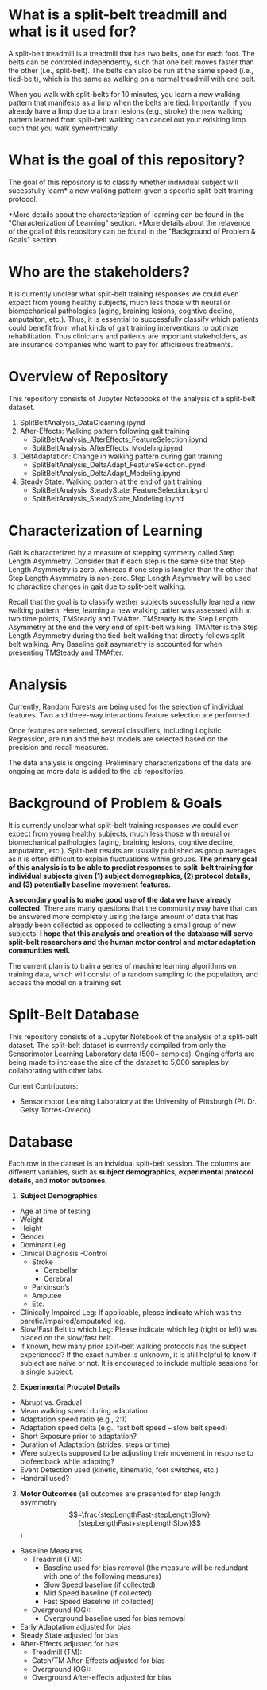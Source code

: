 # What is a split-belt treadmill and what is it used for?

A split-belt treadmill is a treadmill that has two belts, one for each foot. The belts can be controled independently, such that one belt moves faster than the other (i.e., split-belt).  The belts can also be run at the same speed (i.e., tied-belt), which is the same as walking on a normal treadmill with one belt. 

When you walk with split-belts for 10 minutes, you learn a new walking pattern that manifests as a limp when the belts are tied. Importantly, if you already have a limp due to a brain lesions (e.g., stroke) the new walking pattern learned from split-belt walking can cancel out your exisiting limp such that you walk symemtrically.

# What is the goal of this repository?

The goal of this repository is to classify whether individual subject will sucessfully learn* a new walking pattern given a specific split-belt training protocol. 

*More details about the characterization of learning can be found in the "Characterization of Learning" section.
*More details about the relavence of the goal of this repository can be found in the "Background of Problem & Goals" section.

# Who are the stakeholders?

It is currently unclear what split-belt training responses we could even expect from young healthy subjects, much less those with neural or biomechanical pathologies (aging, braining lesions, cogntive decline, amputaiton, etc.). Thus, it is essential to successfully classify which patients could benefit from what kinds of gait training interventions to optimize rehabilitation.  Thus clinicians and patients are important stakeholders, as are insurance companies who want to pay for efficisious treatments.

# Overview of Repository

This repository consists of Jupyter Notebooks of the analysis of a split-belt dataset. 

1. SplitBeltAnalysis_DataClearning.ipynd
2. After-Effects: Walking pattern following gait training
   - SplitBeltAnalysis_AfterEffects_FeatureSelection.ipynd
   - SplitBeltAnalysis_AfterEffects_Modeling.ipynd
3. DeltAdaptation: Change in walking pattern during gait training
   - SplitBeltAnalysis_DeltaAdapt_FeatureSelection.ipynd
   - SplitBeltAnalysis_DeltaAdapt_Modeling.ipynd
4. Steady State: Walking pattern at the end of gait training
   - SplitBeltAnalysis_SteadyState_FeatureSelection.ipynd
   - SplitBeltAnalysis_SteadyState_Modeling.ipynd

# Characterization of Learning

Gait is characterized by a measure of stepping symmetry called Step Length Asymmetry.  Consider that if each step is the same size that Step Length Asymmetry is zero, whereas if one step is longter than the other that Step Length Asymmetry is non-zero. Step Length Asymmetry will be used to charactize changes in gait due to split-belt walking.  

Recall that the goal is to classify wether subjects sucessfully learned a new walking pattern.  Here, learning a new walking patter was assessed with at two time points, TMSteady and TMAfter.  TMSteady is the Step Length Asymmetry at the end the very end of split-belt walking. TMAfter is the Step Length Asymmetry during the tied-belt walking that directly follows split-belt walking.  Any Baseline gait asymmetry is accounted for when presenting TMSteady and TMAfter.

# Analysis

Currently, Random Forests are being used for the selection of individual features. Two and three-way interactions
feature selection are performed. 

Once features are selected, several classifiers, including Logistic Regression, are run and the best models are selected based on the precision and recall measures.

The data analysis is ongoing. Preliminary characterizations of the data are ongoing as more data is added to the lab repositories.


# Background of Problem & Goals

It is currently unclear what split-belt training responses we could even expect from young healthy subjects, much less those with neural or biomechanical pathologies (aging, braining lesions, cogntive decline, amputaiton, etc.). Split-belt results are usually published as group averages as it is often difficult to explain fluctuations within groups.  **The primary goal of this analysis is to be able to predict responses to split-belt training for individual subjects given (1) subject demographics, (2) protocol details, and (3) potentially baseline movement features.**

**A secondary goal is to make good use of the data we have already collected.**  There are many questions that the community may have that can be answered more completely using the large amount of data that has already been collected as opposed to collecting a small group of new subjects.  **I hope that this analysis and creation of the database will serve split-belt researchers and the human motor control and motor adaptation communities well.**

The current plan is to train a series of machine learning algorithms on training data, which will consist of a random sampling fo the population, and access the model on a training set.


# Split-Belt Database

This repository consists of a Jupyter Notebook of the analysis of a split-belt dataset.  The split-belt dataset is currrently compiled from only the Sensorimotor Learning Laboratory data (500+ samples).  Onging efforts are being made to increase the size of the dataset to 5,000 samples by collaborating with other labs.

Current Contributors:
- Sensorimotor Learning Laboratory at the University of Pittsburgh (PI: Dr. Gelsy Torres-Oviedo)

# Database

Each row in the dataset is an indvidual split-belt session.  The columns are different variables, such as **subject demographics**, **experimental protocol details**, and **motor outcomes**.

1. **Subject Demographics**
  -	Age at time of testing
  -	Weight
  -	Height
  -	Gender
  -	Dominant Leg
  -	Clinical Diagnosis
    -Control
    -	Stroke
        -	Cerebellar
        - Cerebral
    - Parkinson’s
    - Amputee
    - Etc.
  -	Clinically Impaired Leg: If applicable, please indicate which was the paretic/impaired/amputated leg.
  -	Slow/Fast Belt to which Leg: Please indicate which leg (right or left) was placed on the slow/fast belt.
  -	If known, how many prior split-belt walking protocols has the subject experienced?  If the exact number is unknown, it is still
  helpful to know if subject are naïve or not.  It is encouraged to include multiple sessions for a single subject.
  
2. **Experimental Procotol Details**
  -	Abrupt vs. Gradual
  -	Mean walking speed during adaptation
  -	Adaptation speed ratio (e.g., 2:1)
  -	Adaptation speed delta (e.g., fast belt speed – slow belt speed)
  -	Short Exposure prior to adaptation?
  -	Duration of Adaptation (strides, steps or time)
  -	Were subjects supposed to be adjusting their movement in response to biofeedback while adapting? 
  -	Event Detection used (kinetic, kinematic, foot switches, etc.)
  -	Handrail used?

3. **Motor Outcomes** (all outcomes are presented for step length asymmetry  $$=\frac{stepLengthFast-stepLengthSlow}{stepLengthFast+stepLengthSlow}$$)
  - Baseline Measures
    - Treadmill (TM):
      - Baseline used for bias removal (the measure will be redundant with one of the following measures)
      - Slow Speed baseline (if collected)
      - Mid Speed baseline (if collected)
      - Fast Speed Baseline (if collected)
    - Overground (OG):
      - Overground baseline used for bias removal
  - Early Adaptation adjusted for bias
  - Steady State adjusted for bias
  - After-Effects adjusted for bias
    - Treadmill (TM):
    - Catch/TM After-Effects adjusted for bias
    - Overground (OG):
    - Overground After-effects adjusted for bias
